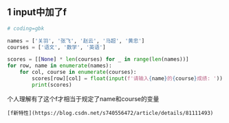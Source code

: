 ## 1 input中加了f

```Python
# coding=gbk

names = ['关羽', '张飞', '赵云', '马超', '黄忠']
courses = ['语文', '数学', '英语']

scores = [[None] * len(courses) for _ in range(len(names))]
for row, name in enumerate(names):
    for col, course in enumerate(courses):
        scores[row][col] = float(input(f'请输入{name}的{course}成绩: '))
        print(scores)
```

个人理解有了这个f才相当于规定了name和course的变量

    [f新特性](https://blog.csdn.net/s740556472/article/details/81111493)

